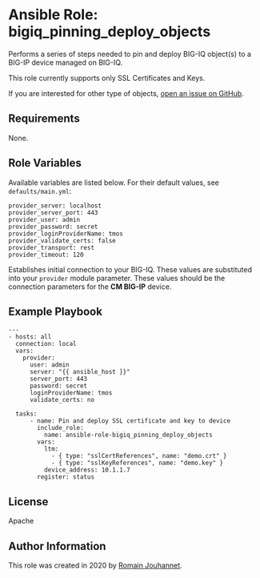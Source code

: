 # Ansible Role: bigiq_pinning_deploy_objects

Performs a series of steps needed to pin and deploy BIG-IQ object(s) to a BIG-IP device managed on BIG-IQ.

This role currently supports only SSL Certificates and Keys.

If you are interested for other type of objects, [open an issue on GitHub](https://github.com/f5devcentral/ansible-role-bigiq_pinning_deploy_objects/issues).

## Requirements

None.

## Role Variables

Available variables are listed below. For their default values, see `defaults/main.yml`:

    provider_server: localhost
    provider_server_port: 443
    provider_user: admin
    provider_password: secret
    provider_loginProviderName: tmos
    provider_validate_certs: false
    provider_transport: rest
    provider_timeout: 120

Establishes initial connection to your BIG-IQ. These values are substituted into
your ``provider`` module parameter. These values should be the connection parameters
for the **CM BIG-IP** device.

## Example Playbook

    ---
    - hosts: all
      connection: local
      vars:
        provider:
          user: admin
          server: "{{ ansible_host }}"
          server_port: 443
          password: secret
          loginProviderName: tmos
          validate_certs: no

      tasks:
          - name: Pin and deploy SSL certificate and key to device
            include_role:
              name: ansible-role-bigiq_pinning_deploy_objects
            vars:
              ltm: 
                - { type: "sslCertReferences", name: "demo.crt" }
                - { type: "sslKeyReferences", name: "demo.key" }
              device_address: 10.1.1.7
            register: status

## License

Apache

## Author Information

This role was created in 2020 by [Romain Jouhannet](https://github.com/rjouhann).

[1]: https://galaxy.ansible.com/f5devcentral/bigiq_pinning_deploy_objects
